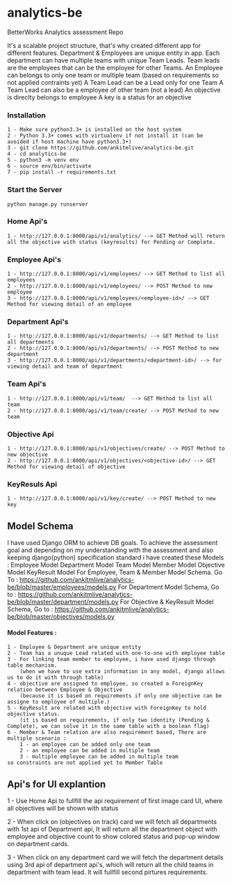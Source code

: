 # analytics-be
BetterWorks Analytics assessment Repo

It's a scalable project structure, that's why created different app for different features.
Department & Employees are unique entity in app.
Each department can have multiple teams with unique Team Leads.
Team leads are the employees that can be the employee for other Teams.
An Employee can belongs to only one team or multiple team (based on requirements so not applied contraints yet)
A Team Lead can be a Lead only for one Team
A Team Lead can also be a employee of other team (not a lead)
An objective is direclty belongs to employee
A key is a status for an objective

### Installation 

    1 - Make sure python3.3+ is installed on the host system
    2 - Python 3.3+ comes with virtualenv if not install it (can be avoided if host machine have python3.3+)
    3 - git clone https://github.com/ankitmlive/analytics-be.git
    4 - cd analytics-be
    5 - python3 -m venv env
    6 - source env/bin/activate
    7 - pip install -r requirements.txt

### Start the Server
    python manage.py runserver

### Home Api's
    1 - http://127.0.0.1:8000/api/v1/analytics/ --> GET Method will return all the objective with status (keyresults) for Pending or Complete.

### Employee Api's
    1 - http://127.0.0.1:8000/api/v1/employees/ --> GET Method to list all employees
    2 - http://127.0.0.1:8000/api/v1/employees/ --> POST Method to new employee
    3 - http://127.0.0.1:8000/api/v1/employees/<employee-id>/ --> GET Method for viewing detail of an employee 

### Department Api's
    1 - http://127.0.0.1:8000/api/v1/departments/ --> GET Method to list all departments
    2 - http://127.0.0.1:8000/api/v1/departments/ --> POST Method to new department
    3 - http://127.0.0.1:8000/api/v1/departments/<department-id>/ --> for viewing detail and team of department

### Team Api's
    1 - http://127.0.0.1:8000/api/v1/team/  --> GET Method to list all team
    2 - http://127.0.0.1:8000/api/v1/team/create/ --> POST Method to new team

### Objective Api
    1 - http://127.0.0.1:8000/api/v1/objectives/create/ --> POST Method to new objective
    2 - http://127.0.0.1:8000/api/v1/objectives/<objective-id>/ --> GET Method for viewing detail of objective

### KeyResuls Api
    1 - http://127.0.0.1:8000/api/v1/key/create/ --> POST Method to new key

## Model Schema
I have used Django ORM to achieve DB goals.
To achieve the assessment goal and depending on my understanding with the assessment and also keeping django(python) specification standard i have created these Models :
    Employee Model
    Department Model
    Team Model
    Member Model
    Objective Model
    KeyResult Model
For Employee, Team & Member Model Schema. Go To :
    https://github.com/ankitmlive/analytics-be/blob/master/employees/models.py
For Department Model Schema, Go to :
    https://github.com/ankitmlive/analytics-be/blob/master/department/models.py
For Objective & KeyResult Model Schema, Go to :
    https://github.com/ankitmlive/analytics-be/blob/master/objectives/models.py

#### Model Features :
    1 - Employee & Department are unique entity
    2 - Team has a unuque Lead related with one-to-one with employee table
    3 - For linking team member to employee, i have used django through table mechanism.
        (when we have to use extra information in any model, django allows us to do it with through table)
    4 - objective are assigned to employee, so created a ForeignKey relation between Employee & Objective 
        (because it is based on requirements if only one objective can be assigne to employee of multiple.)
    5 - KeyResult are related with objective with ForeignKey to hold objective status.
        (it is based on requirements, if only two identity (Pending & Complete), we can solve it in the same table with a boolean flag)
    6 - Member & Team relation are also requirement based, There are multiple scenario :
        1 - an employee can be added only one team
        2 - an employee can be added in multiple team
        3 - multiple employee can be added in multiple team
    so constraints are not applied yet to Member Table

## Api's for UI explantion

1 - Use Home Api to fullfill the api requirement of first image card UI, where all objectives will be shown with status

2 - When click on (objectives on track) card we will fetch all departments with 1st api of Department api, It will return all the department 
object with employee and objective count to show colored status and pop-up window on department cards.

3 - When click on any department card we will fetch the department details using 3rd api of department api's, which will return all the child   teams in department with team lead. It will fullfill second pirtures requirements.

